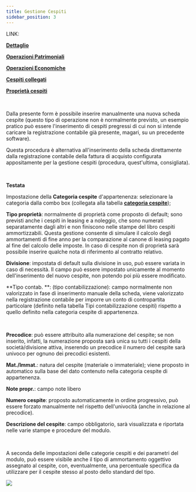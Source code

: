 ```yaml
---
title: Gestione Cespiti
sidebar_position: 3
---
```


LINK:

**[Dettaglio](/docs/finance-area/fixed-assets/fixed-assets-management/detail)**

**[Operazioni Patrimoniali](/docs/finance-area/fixed-assets/fixed-assets-management/patrimonial-operations)**

**[Operazioni Economiche](/docs/finance-area/fixed-assets/fixed-assets-management/economical-operations)**

**[Cespiti collegati](/docs/finance-area/fixed-assets/fixed-assets-management/linked-fixed-assets)**

**[Proprietà cespiti](/docs/finance-area/fixed-assets/fixed-assets-management/fixed-assets-property)**

 

Dalla presente form è possibile inserire manualmente una nuova scheda cespite (questo tipo di operazione non è normalmente previsto, un esempio pratico può essere l'inserimento di cespiti pregressi di cui non si intende caricare la registrazione contabile già presente, magari, su un precedente software).

Questa procedura è alternativa all'inserimento della scheda direttamente dalla registrazione contabile della fattura di acquisto configurata appositamente per la gestione cespiti (procedura, quest'ultima, consigliata).

 

**Testata**

Impostazione della **Categoria cespite** d'appartenenza: selezionare la categoria dalla combo box (collegata alla tabella **[categoria cespite](/docs/configurations/tables/finance/fixed-asset-category)**);

**Tipo proprietà**: normalmente di proprietà come proposto di default; sono previsti anche i cespiti in leasing e a noleggio, che sono numerati separatamente dagli altri e non finiscono nelle stampe del libro cespiti ammortizzabili. Questa gestione consente di simulare il calcolo degli ammortamenti di fine anno per la comparazione al canone di leasing pagato al fine del calcolo delle imposte. In caso di cespite non di proprietà sarà possibile inserire qualche nota di riferimento al contratto relativo.

**Divisione**: impostata di default sulla divisione in uso, può essere variata in caso di necessità. Il campo può essere impostato unicamente al momento dell'inserimento del nuovo cespite, non potendo poi più essere modificato.

**Tipo contab. **: (tipo contabilizzazione): campo normalmente non valorizzato in fase di inserimento manuale della scheda, viene valorizzato nella registrazione contabile per imporre un conto di contropartita particolare (definito nella tabella Tipi contabilizzazione cespiti) rispetto a quello definito nella categoria cespite di appartenenza.

 

**Precodice**: può essere attribuito alla numerazione del cespite; se non inserito, infatti, la numerazione proposta sarà unica su tutti i cespiti della società/divisione attiva, inserendo un precodice il numero del cespite sarà univoco per ognuno dei precodici esistenti.


**Mat./Immat.**: natura del cespite (materiale o immateriale); viene proposto in automatico sulla base del dato contenuto nella categoria cespite di appartenenza.


**Note propr.**: campo note libero
 

**Numero cespite**: proposto automaticamente in ordine progressivo, può essere forzato manualmente nel rispetto dell'univocità (anche in relazione al precodice).


**Descrizione del cespite**: campo obbligatorio, sarà visualizzata e riportata nelle varie stampe e procedure del modulo. 

 

A seconda delle impostazioni delle categorie cespiti e dei parametri del modulo, può essere visibile anche il tipo di ammortamento oggettivo assegnato al cespite, con, eventualmente, una percentuale specifica da utilizzare per il cespite stesso al posto dello standard del tipo.

![](/img/it-it/finance-area/fixed-assets/fixed-assets-management/image01.png)



